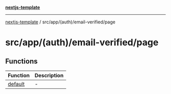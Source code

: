 [**nextjs-template**](../../../../../README.md)

---

[nextjs-template](../../../../../README.md) / src/app/(auth)/email-verified/page

# src/app/(auth)/email-verified/page

## Functions

| Function                        | Description |
| ------------------------------- | ----------- |
| [default](functions/default.md) | -           |
